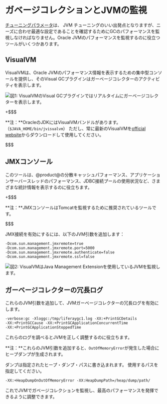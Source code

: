 # ガベージコレクションとJVMの監視[](id=monitoring-garbage-collection-and-jvm)

[チューニングパラメータ](/discover/deployment/-/knowledge_base/7-1/tuning-guidelines)は、 JVM チューニングのいい出発点となりますが、ニーズに合わせ最適な設定であることを確認するためにGCのパフォーマンスを監視しなければなりません。Oracle JVMのパフォーマンスを監視するのに役立つツールがいくつかあります。

## VisualVM [](id=visual-vm)

VisualVMは、Oracle JVMのパフォーマンス情報を表示するための集中型コンソールを提供し、そのVisual GCプラグインはガーベージコレクターのアクティビティを表示します。

![図1: VisualVMのVisual GCプラグインではリアルタイムにガーベージコレクターを表示します。](../../images-dxp/visual-vm-gc.png)

+$$$

**注：**OracleのJDKにはVisualVMバンドルがあります。（`$JAVA_HOME/bin/jvisualvm`）
ただし、常に最新のVisualVMを[official website](https://visualvm.github.io/)からダウンロードして使用してください。

$$$

## JMXコンソール[](id=jmx-console)


このツールは、@product@の分散キャッシュパフォーマンス、アプリケーションサーバースレッドのパフォーマンス、JDBC接続プールの使用状況など、さまざまな統計情報を表示するのに役立ちます。

+$$$

**注：**JMXコンソールはTomcatを監視するために推奨されているツールです。

$$$

JMX接続を有効にするには、以下のJVM引数を追加します：

    -Dcom.sun.management.jmxremote=true
    -Dcom.sun.management.jmxremote.port=5000
    -Dcom.sun.management.jmxremote.authenticate=false
    -Dcom.sun.management.jmxremote.ssl=false

![図2: VisualVMはJava Management Extensionを使用しているJVMを監視します。](../../images-dxp/visual-vm-jmx.png)

## ガーベージコレクターの冗長ログ[](id=garbage-collector-verbose-logging)

これらのJVM引数を追加して、JVMガーベージコレクターの冗長ログを有効にします。

    -verbose:gc -Xloggc:/tmp/liferaygc1.log -XX:+PrintGCDetails
    -XX:+PrintGCCause -XX:+PrintGCApplicationConcurrentTime
    -XX:+PrintGCApplicationStoppedTime

これらのログを調べるとJVMを正しく調整するのに役立ちます。

**注：**これらのJVM引数を追加すると、`OutOfMemoryError`が発生した場合にヒープダンプが生成されます。

ダンプは指定されたヒープ・ダンプ・パスに書き込まれます。
使用するパスを指定してください。


    -XX:+HeapDumpOnOutOfMemoryError -XX:HeapDumpPath=/heap/dump/path/

これでJVMでガベージコレクションを監視し、最高のパフォーマンスを発揮できるように調整できます。
